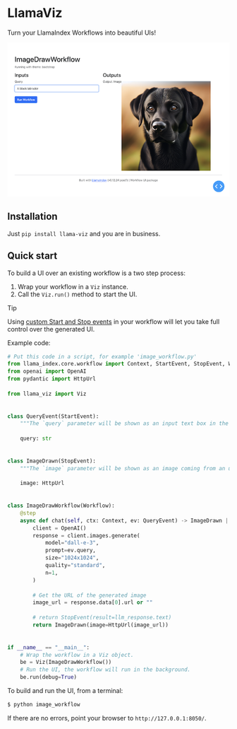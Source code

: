 # LlamaViz

Turn your LlamaIndex Workflows into beautiful UIs!

![Screenshot of a UI built with LlamaViz.](./img/screenshot.png)

## Installation

Just `pip install llama-viz` and you are in business.

## Quick start

To build a UI over an existing workflow is a two step process:

1. Wrap your workflow in a `Viz` instance.
2. Call the `Viz.run()` method to start the UI.

> [!TIP]
> Using [custom Start and Stop events](https://docs.llamaindex.ai/en/stable/module_guides/workflow/#customizing-entry-and-exit-points)
> in your workflow will let you take full control over the generated UI.

Example code:

```py
# Put this code in a script, for example 'image_workflow.py'
from llama_index.core.workflow import Context, StartEvent, StopEvent, Workflow, step
from openai import OpenAI
from pydantic import HttpUrl

from llama_viz import Viz


class QueryEvent(StartEvent):
    """The `query` parameter will be shown as an input text box in the UI."""

    query: str


class ImageDrawn(StopEvent):
    """The `image` parameter will be shown as an image coming from an url in the UI."""

    image: HttpUrl


class ImageDrawWorkflow(Workflow):
    @step
    async def chat(self, ctx: Context, ev: QueryEvent) -> ImageDrawn | None:
        client = OpenAI()
        response = client.images.generate(
            model="dall-e-3",
            prompt=ev.query,
            size="1024x1024",
            quality="standard",
            n=1,
        )

        # Get the URL of the generated image
        image_url = response.data[0].url or ""

        # return StopEvent(result=llm_response.text)
        return ImageDrawn(image=HttpUrl(image_url))


if __name__ == "__main__":
    # Wrap the workflow in a Viz object.
    be = Viz(ImageDrawWorkflow())
    # Run the UI, the workflow will run in the background.
    be.run(debug=True)
```

To build and run the UI, from a terminal:
```sh
$ python image_workflow
```

If there are no errors, point your browser to `http://127.0.0.1:8050/`.
